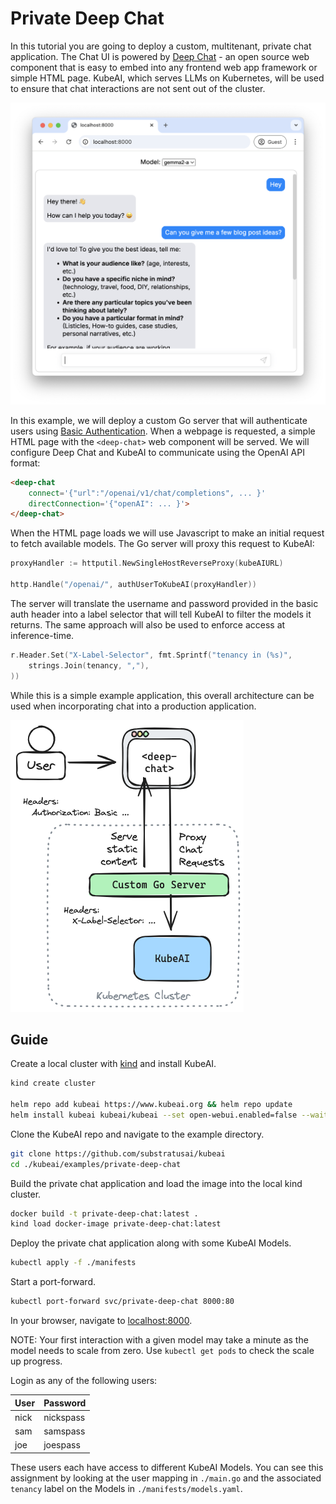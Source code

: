 # Private Deep Chat

In this tutorial you are going to deploy a custom, multitenant, private chat application. The Chat UI is powered by <a href="https://deepchat.dev/" target="_blank">Deep Chat</a> - an open source web component that is easy to embed into any frontend web app framework or simple HTML page. KubeAI, which serves LLMs on Kubernetes, will be used to ensure that chat interactions are not sent out of the cluster.

![Screenshot](../screenshots/private-deep-chat.png)

In this example, we will deploy a custom Go server that will authenticate users using <a href="https://developer.mozilla.org/en-US/docs/Web/HTTP/Authentication#basic_authentication_scheme" target="_blank">Basic Authentication</a>. When a webpage is requested, a simple HTML page with the `<deep-chat>` web component will be served. We will configure Deep Chat and KubeAI to communicate using the OpenAI API format:

```html
<deep-chat
    connect='{"url":"/openai/v1/chat/completions", ... }'
    directConnection='{"openAI": ... }'>
</deep-chat>
```

When the HTML page loads we will use Javascript to make an initial request to fetch available models. The Go server will proxy this request to KubeAI:

```go
proxyHandler := httputil.NewSingleHostReverseProxy(kubeAIURL)

http.Handle("/openai/", authUserToKubeAI(proxyHandler))
```

The server will translate the username and password provided in the basic auth header into a label selector that will tell KubeAI to filter the models it returns. The same approach will also be used to enforce access at inference-time.

```go
r.Header.Set("X-Label-Selector", fmt.Sprintf("tenancy in (%s)",
	strings.Join(tenancy, ","),
))
```

While this is a simple example application, this overall architecture can be used when incorporating chat into a production application.

![Architecture](../diagrams/private-deep-chat.excalidraw.png)

## Guide

Create a local cluster with <a href="https://kind.sigs.k8s.io/" target="_blank">kind</a> and install KubeAI.

```bash
kind create cluster

helm repo add kubeai https://www.kubeai.org && helm repo update
helm install kubeai kubeai/kubeai --set open-webui.enabled=false --wait --timeout 5m
```

Clone the KubeAI repo and navigate to the example directory.

```bash
git clone https://github.com/substratusai/kubeai
cd ./kubeai/examples/private-deep-chat
```

Build the private chat application and load the image into the local kind cluster.

```bash
docker build -t private-deep-chat:latest .
kind load docker-image private-deep-chat:latest
```

Deploy the private chat application along with some KubeAI Models.

```bash
kubectl apply -f ./manifests
```

Start a port-forward.

```bash
kubectl port-forward svc/private-deep-chat 8000:80
```

In your browser, navigate to <a href="http://localhost:8000/" target="_blank">localhost:8000</a>.

NOTE: Your first interaction with a given model may take a minute as the model needs to scale from zero. Use `kubectl get pods` to check the scale up progress.

Login as any of the following users:

|User|Password |
|----|---------|
|nick|nickspass|
|sam |samspass |
|joe |joespass |

These users each have access to different KubeAI Models. You can see this assignment by looking at the user mapping in `./main.go` and the associated `tenancy` label on the Models in `./manifests/models.yaml`.

